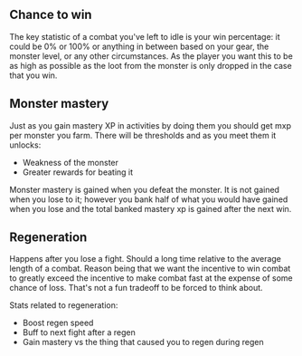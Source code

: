 ## Chance to win
The key statistic of a combat you've left to idle is your win percentage: it could be 0% or 100% or anything in between based on your gear, the monster level, or any other circumstances. As the player you want this to be as high as possible as the loot from the monster is only dropped in the case that you win. 

## Monster mastery
Just as you gain mastery XP in activities by doing them you should get mxp per monster you farm. There will be thresholds and as you meet them it unlocks:
* Weakness of the monster
* Greater rewards for beating it

Monster mastery is gained when you defeat the monster. It is not gained when you lose to it; however you bank half of what you would have gained when you lose and the total banked mastery xp is gained after the next win.

## Regeneration
Happens after you lose a fight. Should a long time relative to the average length of a combat. Reason being that we want the incentive to win combat to greatly exceed the incentive to make combat fast at the expense of some chance of loss. That's not a fun tradeoff to be forced to think about.

Stats related to regeneration:
- Boost regen speed
- Buff to next fight after a regen
- Gain mastery vs the thing that caused you to regen during regen